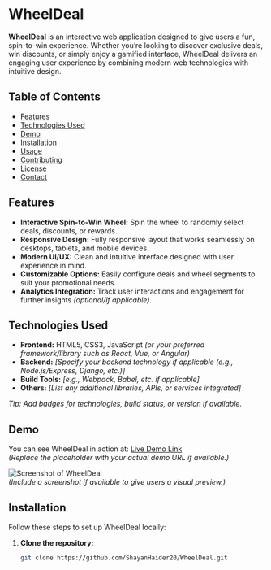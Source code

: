# WheelDeal

**WheelDeal** is an interactive web application designed to give users a fun, spin-to-win experience. Whether you’re looking to discover exclusive deals, win discounts, or simply enjoy a gamified interface, WheelDeal delivers an engaging user experience by combining modern web technologies with intuitive design.

## Table of Contents

- [Features](#features)
- [Technologies Used](#technologies-used)
- [Demo](#demo)
- [Installation](#installation)
- [Usage](#usage)
- [Contributing](#contributing)
- [License](#license)
- [Contact](#contact)

## Features

- **Interactive Spin-to-Win Wheel:** Spin the wheel to randomly select deals, discounts, or rewards.
- **Responsive Design:** Fully responsive layout that works seamlessly on desktops, tablets, and mobile devices.
- **Modern UI/UX:** Clean and intuitive interface designed with user experience in mind.
- **Customizable Options:** Easily configure deals and wheel segments to suit your promotional needs.
- **Analytics Integration:** Track user interactions and engagement for further insights *(optional/if applicable)*.

## Technologies Used

- **Frontend:** HTML5, CSS3, JavaScript *(or your preferred framework/library such as React, Vue, or Angular)*
- **Backend:** *[Specify your backend technology if applicable (e.g., Node.js/Express, Django, etc.)]*
- **Build Tools:** *[e.g., Webpack, Babel, etc. if applicable]*
- **Others:** *[List any additional libraries, APIs, or services integrated]*

*Tip: Add badges for technologies, build status, or version if available.*

## Demo

You can see WheelDeal in action at: [Live Demo Link](#)  
*(Replace the placeholder with your actual demo URL if available.)*

![Screenshot of WheelDeal](./path/to/screenshot.png)  
*(Include a screenshot if available to give users a visual preview.)*

## Installation

Follow these steps to set up WheelDeal locally:

1. **Clone the repository:**

   ```bash
   git clone https://github.com/ShayanHaider20/WheelDeal.git
